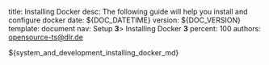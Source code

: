 title:      Installing Docker
desc:       The following guide will help you install and configure docker 
date:       ${DOC_DATETIME}
version:    ${DOC_VERSION}
template:   document
nav:        Setup __3__> Installing Docker __3__
percent:    100
authors:    opensource-ts@dlr.de
           
<!--
********************************************************************************
* Copyright (C) 2017-2020 German Aerospace Center (DLR). 
* Eclipse ADORe, Automated Driving Open Research https://eclipse.org/adore
*
* This program and the accompanying materials are made available under the 
* terms of the Eclipse Public License 2.0 which is available at
* http://www.eclipse.org/legal/epl-2.0.
*
* SPDX-License-Identifier: EPL-2.0 
*
* Contributors: 
*   Daniel Heß 
********************************************************************************ü
-->
${system_and_development_installing_docker_md}
